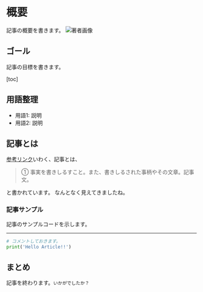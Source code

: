 # 概要

記事の概要を書きます。
![著者画像](https://avatars.githubusercontent.com/u/43694794?v=4)

## ゴール

記事の目標を書きます。

[toc]

## 用語整理

* 用語1: 説明
* 用語2: 説明

## 記事とは

[参考リンク](https://kotobank.jp/word/%E8%A8%98%E4%BA%8B-11502)いわく、記事とは、

> ① 事実を書きしるすこと。また、書きしるされた事柄やその文章。記事文。

と書かれています。
なんとなく見えてきましたね。

### 記事サンプル

記事のサンプルコードを示します。

---

```Python
# コメントしておきます。
print('Hello Article!!')
```

## まとめ

記事を終わります。`いかがでしたか？`
